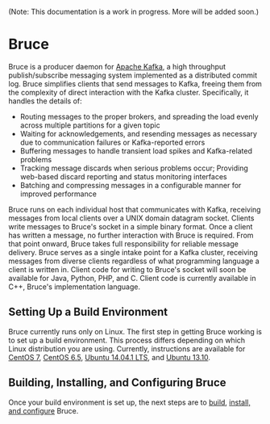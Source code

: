 (Note: This documentation is a work in progress.  More will be added soon.)

# Bruce

Bruce is a producer daemon for [Apache Kafka](http://kafka.apache.org), a
high throughput publish/subscribe messaging system implemented as a distributed
commit log.  Bruce simplifies clients that send messages to Kafka, freeing them
from the complexity of direct interaction with the Kafka cluster.
Specifically, it handles the details of:

* Routing messages to the proper brokers, and spreading the load evenly across
  multiple partitions for a given topic
* Waiting for acknowledgements, and resending messages as necessary due to
  communication failures or Kafka-reported errors
* Buffering messages to handle transient load spikes and Kafka-related problems
* Tracking message discards when serious problems occur; Providing web-based
  discard reporting and status monitoring interfaces
* Batching and compressing messages in a configurable manner for improved
  performance

Bruce runs on each individual host that communicates with Kafka, receiving
messages from local clients over a UNIX domain datagram socket.  Clients write
messages to Bruce's socket in a simple binary format.  Once a client has
written a message, no further interaction with Bruce is required.  From that
point onward, Bruce takes full responsibility for reliable message delivery.
Bruce serves as a single intake point for a Kafka cluster, receiving messages
from diverse clients regardless of what programming language a client is
written in.  Client code for writing to Bruce's socket will soon be available
for Java, Python, PHP, and C.  Client code is currently available in C++,
Bruce's implementation language.

## Setting Up a Build Environment

Bruce currently runs only on Linux.  The first step in getting Bruce working is
to set up a build environment.  This process differs depending on which Linux
distribution you are using.  Currently, instructions are available for
[CentOS 7](https://github.com/tagged/bruce/blob/master/doc/centos_7_env.md),
[CentOS 6.5](https://github.com/tagged/bruce/blob/master/doc/centos_6_5_env.md),
[Ubuntu 14.04.1 LTS](https://github.com/tagged/bruce/blob/master/doc/ubuntu_14_env.md),
and [Ubuntu 13.10](https://github.com/tagged/bruce/blob/master/doc/ubuntu_13_env.md).

## Building, Installing, and Configuring Bruce

Once your build environment is set up, the next steps are to
[build](https://github.com/tagged/bruce/blob/master/doc/build.md),
[install, and configure](https://github.com/tagged/bruce/blob/master/doc/config.md) Bruce.

